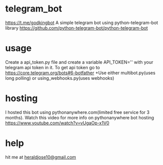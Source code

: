 
# telegram_bot
https://t.me/godkingbot
A simple telegram bot using python-telegram-bot library
https://github.com/python-telegram-bot/python-telegram-bot
# usage
Create a api_token.py file and create a variable 
API_TOKEN=''
with your telegram api token in it.
To get api token go to https://core.telegram.org/bots#6-botfather
+Use either multibot.py(uses long polling) or using_webhooks.py(uses webhooks)
# hosting
I hosted this bot using pythonanywhere.com(limited free service for 3 months).
Watch this video for more info on pythonanywhere bot hosting
https://www.youtube.com/watch?v=vUgaOp-x1V0

# help
hit me at heraldjose10@gmail.com